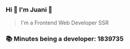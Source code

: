### Hi 👋 I&#39;m Juani 🦁

> I&#39;m a Frontend Web Developer SSR

### 📚 Minutes being a developer: 1839735
